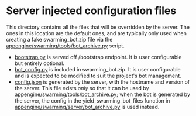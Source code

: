 # Server injected configuration files

This directory contains all the files that will be overridden by the server.
The ones in this location are the default ones, and are typically only used when
creating a fake swarming\_bot.zip file via the
[appengine/swarming/tools/bot_archive.py](../../tools/bot_archive.py) script.

*   [bootstrap.py](bootstrap.py) is served off /bootstrap endpoint. It is user
    configurable but entirely optional.
*   [bot_config.py](bot_config.py) is included in swarming\_bot.zip. It is user
    configurable and is expected to be modified to suit the project's bot
    management.
*   [config.json](config.json) is generated by the server, with the hostname
    and version of the server. This file exists *only* so that it can be used
    by [appengine/swarming/tools/bot_archive.py](../../tools/bot_archive.py);
    when the bot is generated by the server, the config in the
    yield\_swarming\_bot\_files function in
    [appengine/swarming/server/bot_archive.py](../../server/bot_archive.py) is
    used instead.
